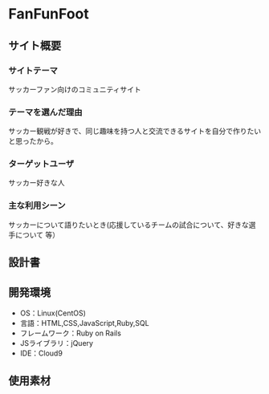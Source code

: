 # FanFunFoot

## サイト概要
### サイトテーマ
サッカーファン向けのコミュニティサイト

### テーマを選んだ理由
サッカー観戦が好きで、同じ趣味を持つ人と交流できるサイトを自分で作りたいと思ったから。

### ターゲットユーザ
サッカー好きな人

### 主な利用シーン
サッカーについて語りたいとき(応援しているチームの試合について、好きな選手について 等）

## 設計書


## 開発環境
- OS：Linux(CentOS)
- 言語：HTML,CSS,JavaScript,Ruby,SQL
- フレームワーク：Ruby on Rails
- JSライブラリ：jQuery
- IDE：Cloud9

## 使用素材
